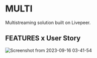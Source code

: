 # MULTI
Multistreaming  solution built on Livepeer. 

## FEATURES x User Story


![Screenshot from 2023-09-16 03-41-54](https://github.com/Digital-Artifacts/MULTI/assets/66562380/c7b4adbc-3b5f-480b-9d08-b3488c718902)

